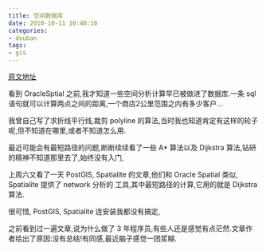 ```yaml
---
title: 空间数据库
date: 2010-10-11 10:40:10
categories:
- douban
tags:
- gis
---
```

<!-- more -->

[原文地址](https://www.douban.com/note/94799143/)

看到 OracleSptial 之前,我才知道一些空间分析计算早已被做进了数据库.一条 sql 语句就可以计算两点之间的距离,一个商店2公里范围之内有多少客户...

我曾自己写了求折线平行线,裁剪 polyline 的算法,当时我也知道肯定有这样的轮子呢,但不知道在哪里,或者不知道怎么用.

最近可能会有最短路径的问题,断断续续看了一些 A* 算法以及 Dijkstra 算法,钻研的精神不知道那里去了,始终没有入门,

上周六又看了一天 PostGIS, Spatialite 的文章,他们和 Oracle Spatial 类似, Spatialite 提供了 network 分析的
工具,其中最短路径的计算,它用的就是 Dijkstra 算法.

很可惜, PostGIS, Spatialite 连安装我都没有搞定,

之前看到过一遍文章,说为什么做了 3 年程序员,有些人还是感觉有点茫然.文章作者给出了原因:没有总结!有同感,最近脑子感觉一团浆糊.